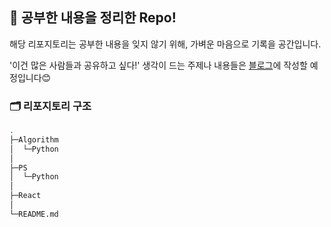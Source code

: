 ## 📌 공부한 내용을 정리한 Repo!
해당 리포지토리는 공부한 내용을 잊지 않기 위해, 가벼운 마음으로 기록을 공간입니다.

'이건 많은 사람들과 공유하고 싶다!' 생각이 드는 주제나 내용들은 [블로그](https://coding-w00se.tistory.com)에 작성할 예정입니다😊

### 🗂 리포지토리 구조
```bash
.
├─Algorithm
│  └─Python
│
├─PS
│  └─Python
│
├─React
│
└─README.md
```
